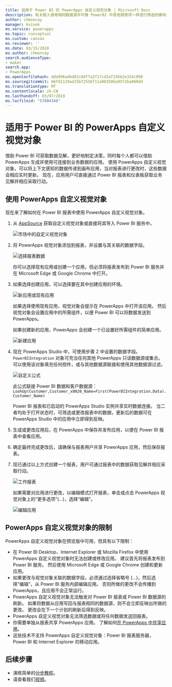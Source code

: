 ```yaml
---
title: 适用于 Power BI 的 PowerApps 自定义视觉对象 | Microsoft Docs
description: 有关嵌入使用相同数据源并可像 PowerBI 中其他报表项一样进行筛选的画布应用的步骤和限制
author: chmoncay
manager: kvivek
ms.service: powerapps
ms.topic: conceptual
ms.custom: canvas
ms.reviewer: ''
ms.date: 03/15/2018
ms.author: chmoncay
search.audienceType:
- maker
search.app:
- PowerApps
ms.openlocfilehash: dde096adbd82c04f7a2f17cd2af156b2e334c990
ms.sourcegitcommit: 66fd1129ad25b72556f11a08350ba95f2ba060dd
ms.translationtype: MT
ms.contentlocale: zh-CN
ms.lasthandoff: 03/07/2019
ms.locfileid: "57804346"
---
```

# <a name="powerapps-custom-visual-for-power-bi"></a>适用于 Power BI 的 PowerApps 自定义视觉对象

借助 Power BI 可获取数据见解，更好地制定决策，同时每个人都可以借助 PowerApps 生成并使用可连接到业务数据的应用。 使用 PowerApps 自定义视觉对象，可以将上下文感知的数据传递到画布应用，当对报表进行更改时，这些数据会相应实时更新。 现在，应用用户可直接通过 Power BI 报表和仪表板获取业务见解并相应采取行动。

## <a name="using-the-powerapps-custom-visual"></a>使用 PowerApps 自定义视觉对象

现在来了解如何在 Power BI 报表中使用 PowerApps 自定义视觉对象。

1. 从 [AppSource](https://appsource.microsoft.com/product/power-bi-visuals/WA104381378?tab=Overview) 获取自定义视觉对象或直接将其导入 Power BI 服务中。

    ![市场中的自定义视觉对象](./media/powerapps-custom-visual/powerapps-store.png) 

2. 将 PowerApps 视觉对象添加到报表，并设置与其关联的数据字段。

    ![选择报表数据](./media/powerapps-custom-visual/add-visual-set-data.png)

    你可以选择现有应用或创建一个应用，但必须将报表发布到 Power BI 服务并在 Microsoft Edge 或 Google Chrome 中打开。

3.  如果选择创建应用，可以选择要在其中创建应用的环境。

    ![新应用或现有应用](./media/powerapps-custom-visual/create-new-or-choose-app.png)

    如果选择使用现有应用，视觉对象会提示在 PowerApps 中打开该应用。 然后视觉对象会设置应用中的所需组件，以便 Power BI 可以将数据发送到 PowerApps。

    如果创建新的应用，PowerApps 会创建一个已设置好所需组件的简单应用。

    ![新建应用](./media/powerapps-custom-visual/new-app.png)

4. 现在 PowerApps Studio 中，可使用步骤 2 中设置的数据字段。 `PowerBIIntegration` 对象可充当任何其他 PowerApps 只读数据源或集合。 可以使用该对象填充任何控件，或与其他数据源联接和使用其他数据源过滤。

    ![自定义公式](./media/powerapps-custom-visual/custom-formula.png)

    此公式联接 Power BI 数据和客户数据源：`LookUp(Customer,Customer_x0020_Name=First(PowerBIIntegration.Data).Customer_Name)`

   Power BI 报表和已启动的 PowerApps Studio 实例共享实时数据连接。 当二者均处于打开状态时，可筛选或更改报表中的数据，更新后的数据可在 PowerApps Studio 中的应用中立即得到反映。

5. 生成或更改应用后，在 PowerApps 中保存并发布应用，以便在 Power BI 报表中查看应用。

6. 确定最终完成更改后，请确保与报表用户共享 PowerApps 应用，然后保存报表。

7. 现已通过以上方式创建一个报表，用户可通过报表中的数据获取见解并相应采取行动。

    ![工作报表](./media/powerapps-custom-visual/working-report.gif)

    如果需要对应用进行更改，以编辑模式打开报表，单击或点击 PowerApps 视觉对象上的“更多选项”(...)，选择“编辑”。

    ![编辑应用](./media/powerapps-custom-visual/edit-app.png)

## <a name="limitations-of-the-powerapps-custom-visual"></a>PowerApps 自定义视觉对象的限制

PowerApps 自定义视觉对象在预览版中可用，但具有以下限制：

- 在 Power BI Desktop、Internet Explorer 或 Mozilla Firefox 中使用 PowerApps 自定义视觉对象时无法创建或修改应用。 建议首先将报表发布到 Power BI 服务。 然后使用 Microsoft Edge 或 Google Chrome 创建和更新应用。
- 如果更改与视觉对象关联的数据字段，必须通过选择省略号 (...)，然后选择“编辑”，从 Power BI 服务内部编辑应用。 否则所做的更改不会传播到 PowerApps，且应用不会正常运行。
- PowerApps 自定义视觉对象无法触发对 Power BI 报表或 Power BI 数据源的刷新。 如果将数据从应用写回与报表相同的数据源，则不会立即反映出所做的更改。 更改会在下一个计划的刷新后得到反映。
- PowerApps 自定义视觉对象无法筛选数据或将任何数据发送回报表。
- 你需要单独从报表共享 PowerApps 应用。 了解如何[在 PowerApps 中共享应用](share-app.md)。
- 这些技术不支持 PowerApps 自定义视觉对象：Power BI 报表服务器，Power BI 和 Internet Explorer 的移动应用。

## <a name="next-steps"></a>后续步骤

* 演练简单的[分步教程](embed-powerapps-powerbi.md)。
* 请查看我们[视频](https://aka.ms/powerappscustomvisualvideo)。
